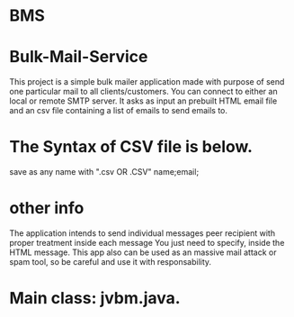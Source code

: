 # BMS
# Bulk-Mail-Service

This project is a simple bulk mailer application made with purpose of 
send one particular mail to all clients/customers. You can connect to
either an local or remote SMTP server. It asks as input an prebuilt 
HTML email file and an csv file containing a list of emails to send emails to.

# The Syntax of CSV file is below.
save as any name with ".csv OR .CSV"
name;email;

# other info
The application intends to send individual messages peer recipient
with proper treatment inside each message  You just need to specify,
inside the HTML message. This app also can be used as an massive mail
attack or spam tool, so be careful and use it with responsability.

# Main class: jvbm.java.


